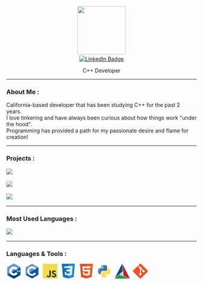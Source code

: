 <div id="header" align="center">
  <img src="https://user-images.githubusercontent.com/72498122/192174030-32444233-ac1f-4899-b27e-de741aa02c20.png" width="128" height="128"/>
</div>


<div id="badges" align="center">
  <a href="https://www.linkedin.com/in/yuki-shingaki-57684a227/">
    <img src="https://img.shields.io/badge/LinkedIn-Sid%20Shingaki-blue?logo=linkedin&logoColor=white&style=plastic&logo=appveyor" alt="LinkedIn Badge"/>
  </a>
  <p>C++ Developer</p>
  <!--<img src="https://komarev.com/ghpvc/?username=sidalay&style=flat-square&color=blue" alt=""/>-->
 </div>

---
  ### About Me :
  California-based developer that has been studying C++ for the past 2 years. \
  I love tinkering and have always been curious about how things work "under the hood". \
  Programming has provided a path for my passionate desire and flame for creation! 

---
  ### Projects :
<div id="repos">
  <a href="https://www.github.com/sidalay/foxyadventure/">
    <img src="https://github-readme-stats.vercel.app/api/pin/?username=sidalay&repo=foxyadventure&theme=dark&)](https://github.com/anuraghazra/github-readme-stats"/>
  </a>
  <p> </p>
  <a href="https://www.github.com/sidalay/spacefighter/">
    <img src="https://github-readme-stats.vercel.app/api/pin/?username=sidalay&repo=spacefighter&theme=dark&)](https://github.com/anuraghazra/github-readme-stats"/>
  </a>
 </div>
 <p> </p>
  <a href="https://www.github.com/sidalay/supersnake/">
    <img src="https://github-readme-stats.vercel.app/api/pin/?username=sidalay&repo=supersnake&theme=dark&)](https://github.com/anuraghazra/github-readme-stats"/>
  </a>
 </div>
 
 ---
  ### Most Used Languages :
<div id="cards">
  <img src="https://github-readme-stats.vercel.app/api/top-langs/?username=sidalay&langs_count=6&exclude_repo=github-readme-stats&hide_title=true&hide=c&theme=dark&layout=compact&)](https://github.com/anuraghazra/github-readme-stats"/>
</div>

---
  ### Languages & Tools :
<div>
  <img src="https://github.com/devicons/devicon/blob/master/icons/cplusplus/cplusplus-original.svg" title="C++" alt="Cplusplus" width="40" height="40"/>&nbsp;
  <img src="https://github.com/devicons/devicon/blob/master/icons/c/c-original.svg" title="C" alt="C" width="40" height="40"/>&nbsp;
  <img src="https://github.com/devicons/devicon/blob/master/icons/javascript/javascript-original.svg" title="JavaScript" alt="JS" width="40" height="40"/>&nbsp; 
  <img src="https://github.com/devicons/devicon/blob/master/icons/css3/css3-original.svg" title="CSS" alt="CSS" width="40" height="40"/>&nbsp;
  <img src="https://github.com/devicons/devicon/blob/master/icons/html5/html5-original.svg" title="HTML" alt="HTML" width="40" height="40"/>&nbsp;
  <img src="https://github.com/devicons/devicon/blob/master/icons/python/python-original.svg" title="Python" alt="Python" width="40" height="40"/>&nbsp;
  <img src="https://github.com/devicons/devicon/blob/master/icons/cmake/cmake-original.svg" title="CMake" alt="CMake" width="40" height="40"/>&nbsp;
  <img src="https://github.com/devicons/devicon/blob/master/icons/git/git-original.svg" title="Git" alt="Git" width="40" height="40"/>&nbsp;
</div>

 
<!--  [![Readme Card](https://github-readme-stats.vercel.app/api/pin/?username=sidalay&theme=dark&repo=memorygame)](https://github.com/anuraghazra/github-readme-stats)
 
 [![Readme Card](https://github-readme-stats.vercel.app/api/pin/?username=sidalay&theme=dark&repo=dice-roll)](https://github.com/anuraghazra/github-readme-stats) -->

